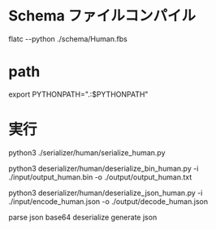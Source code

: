 # Schema ファイルコンパイル

flatc --python ./schema/Human.fbs

# path

export PYTHONPATH=".:$PYTHONPATH"

# 実行
python3 ./serializer/human/serialize_human.py

python3 deserializer/human/deserialize_bin_human.py -i ./input/output_human.bin -o ./output/output_human.txt

python3 deserializer/human/deserialize_json_human.py -i ./input/encode_human.json -o ./output/decode_human.json


parse json
base64
deserialize
generate json
